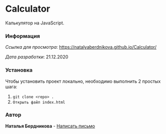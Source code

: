 # Calculator

Калькулятор на JavaScript.

### Информация

*Ссылка для просмотра*: <https://natalyaberdnikova.github.io/Calculator/>

*Дата разработки*: 21.12.2020

### Установка

Чтобы установить проект локально, необходимо выполнить 2 простых шага:

1. `git clone <repo> .`
2. `Открыть файл index.html`

### Автор

**Наталья Бердникова** - [Написать письмо](mailto:kitakava@mail.ru)
